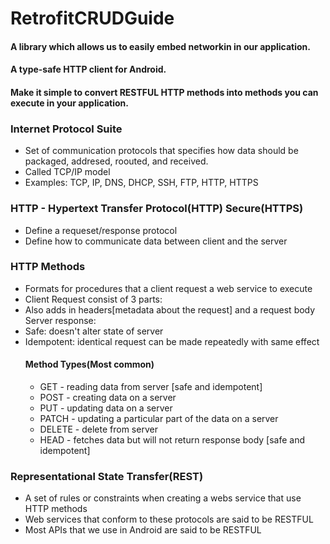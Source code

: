 # RetrofitCRUDGuide
#### A library which allows us to easily embed networkin in our application.
#### A type-safe HTTP client for Android.
#### Make it simple to convert RESTFUL HTTP methods into methods you can execute in your application.

### Internet Protocol Suite
- Set of communication protocols that specifies how data should be packaged, addresed, roouted, and received.
- Called TCP/IP model
- Examples: TCP, IP, DNS, DHCP, SSH, FTP, HTTP, HTTPS

### HTTP - Hypertext Transfer Protocol(HTTP) Secure(HTTPS)
- Define a requeset/response protocol
- Define how to communicate data between client and the server

### HTTP Methods
- Formats for procedures that a client request a web service to execute
- Client Request consist of 3 parts: <verb><address><protocol>
- Also adds in headers[metadata about the request] and a request body
  Server response: <protocol><response code>
- Safe: doesn't alter state of server
- Idempotent: identical request can be made repeatedly with same effect
  #### Method Types(Most common)
  - GET - reading data from server [safe and idempotent]
  - POST - creating data on a server
  - PUT - updating data on a server
  - PATCH - updating a particular part of the data on a server
  - DELETE - delete from server
  - HEAD - fetches data but will not return response body [safe and idempotent]

### Representational State Transfer(REST)
- A set of rules or constraints when creating a webs service that use HTTP methods
- Web services that conform to these protocols are said to be RESTFUL
- Most APIs that we use in Android are said to be RESTFUL
